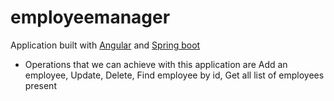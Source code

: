 # employeemanager

Application built with [Angular](angular.io/cli) and [Spring boot](Spring.io)

- Operations that we can achieve with this application are Add an employee, Update, Delete, Find employee by id, Get all list of employees present



